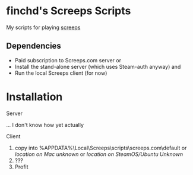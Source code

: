 # finchd's Screeps Scripts

My scripts for playing [screeps](https:\\screeps.com) 

## Dependencies

* Paid subscription to Screeps.com server or
* Install the stand-alone server (which uses Steam-auth anyway)
and
* Run the local Screeps client (for now)

# Installation

Server

... I don't know how yet actually

Client

1. copy into %APPDATA%\Local\Screeps\scripts\screeps.com\default or *location on Mac unknown* or *location on SteamOS/Ubuntu Unknown*
2. ???
3. Profit
